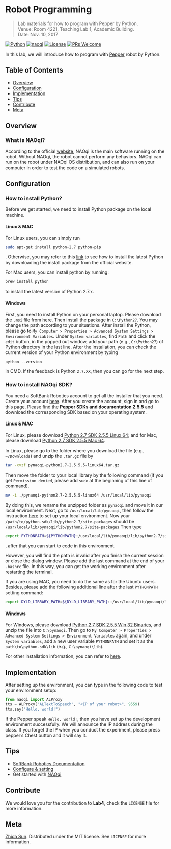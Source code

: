 # Robot Programming
> Lab materials for how to program with Pepper by Python.<br>
> Venue: Room 4221, Teaching Lab 1, Academic Building.<br>
> Date: Nov. 10, 2017

[![Python][py-image]][py-url]
[![naoqi][qi-image]][qi-url]
[![License][license-image]][license-url]
[![PRs Welcome](https://img.shields.io/badge/PRs-welcome-brightgreen.svg?style=flat)](http://makeapullrequest.com)

In this lab, we will introduce how to program with [Pepper](https://www.ald.softbankrobotics.com/en/robots/pepper) robot by Python.

## Table of Contents

- [Overview](#overview)
- [Configuration](#configuration)
- [Implementation](#implementation)
- [Tips](#tips)
- [Contribute](#contribute)
- [Meta](#meta)

## Overview

### What is NAOqi?

According to the official [website](http://doc.aldebaran.com/2-5/dev/tools/naoqi.html), NAOqi is the main software running on the robot. Without NAOqi, the robot cannot perform any behaviors. NAOqi can run on the robot under NAOqi OS distribution, and can also run on your computer in order to test the code on a simulated robots.

## Configuration

### How to install Python?

Before we get started, we need to install Python package on the local machine.

#### Linux & MAC

For Linux users, you can simply run

```bash
sudo apt-get install python-2.7 python-pip
```

. Otherwise, you may refer to this [link](https://askubuntu.com/questions/101591/how-do-i-install-the-latest-python-2-7-x-or-3-x-on-ubuntu) to see how to install the latest Python by downloading the install package from the official website.

For Mac users, you can install python by running:

```bash
brew install python
```

to install the latest version of Python 2.7.x.

#### Windows

First, you need to install Python on your personal laptop. Please download the ``.msi`` file from [here](https://www.python.org/downloads/). Then install the package in `C:\Python27`. You may change the path according to your situations.
After install the Python, please go to
`My Computer > Properties > Advanced System Settings > Environment Variables`. Under `System variables`, find `Path` and click the `edit` button, in the popped out window, add your path (e.g., `C:\Python27`) of Python directory in the last line.
After the installation, you can check the current version of your Python environment by typing

```
python --version
```

in CMD. If the feedback is Python `2.7.XX`, then you can go for the next step.

### How to install NAOqi SDK?

You need a SoftBank Robotics account to get all the installer that you need. Create your account [here](https://sso.aldebaran-robotics.com/pf/adapter2adapter.ping?TargetResource=https://cloud.aldebaran-robotics.com/). After you create the account, sign in and go to this [page](https://community.ald.softbankrobotics.com/en/resources/software/language/en-gb).
Please find the __Pepper SDKs and documentation 2.5.5__ and download the corresponding SDK based on your operating system.

#### Linux & MAC

For Linux, please download [Python 2.7 SDK 2.5.5 Linux 64](https://community.ald.softbankrobotics.com/en/resources/software/pepper-sdks-and-documentation-255); and for Mac, please download [Python 2.7 SDK 2.5.5 Mac 64](https://community.ald.softbankrobotics.com/en/resources/software/pepper-sdks-and-documentation-255).

In Linux, please go to the folder where you download the file (e.g., ``~/Downloads``) and unzip the ``.tar.gz`` file by

```bash
tar -xvzf pynaoqi-python2.7-2.5.5.5-linux64.tar.gz
```

Then move the folder to your local library by the following command (if you get `Permission denied`, please add `sudo` at the beginning of this line of command).

```bash
mv -i ./pynaoqi-python2.7-2.5.5.5-linux64 /usr/local/lib/pynaoqi
```

By doing this, we rename the unzipped folder as `pynaoqi` and move it in our local environment. Next, go to ``/usr/local/lib/pynaoqi``, then follow the instruction [here](http://doc.aldebaran.com/2-5/dev/python/install_guide.html)
to set up your local environment. Now your ``/path/to/python-sdk/lib/python2.7/site-packages`` should be ``/usr/local/lib/pynaoqi/lib/python2.7/site-packages``
Then type

```bash
export PYTHONPATH=${PYTHONPATH}:/usr/local/lib/pynaoqi/lib/python2.7/site-packages
```

, after that you can start to code in this environment.

However, you will find the path is invalid after you finish the current session or close the dialog window. Please add the last command at the end of your ``.bashrc`` file. In this way, you can get the working environment after restarting the terminal.

If you are using MAC, you need to do the same as for the Ubuntu users. Besides, please add the following additional line after the last `PYTHONPATH` setting command:

```bash
export DYLD_LIBRARY_PATH=${DYLD_LIBRARY_PATH}::/usr/local/lib/pynaoqi/lib
```

#### Windows

For Windows, please download [Python 2.7 SDK 2.5.5 Win 32 Binaries](https://community.ald.softbankrobotics.com/en/resources/software/pepper-sdks-and-documentation-255), and unzip the file into `C:\pynaoqi`. Then go to `My Computer > Properties > Advanced System Settings > Environment Variables` again, and under `System variables`, add a new user variable `PYTHONPATH` and set it as the `path\to\python-sdk\lib` (e.g., `C:\pynaoqi\lib`).

For other installation information, you can refer to [here](http://doc.aldebaran.com/2-5/dev/python/install_guide.html#python-install-guide).

## Implementation

After setting up the environment, you can type in the following code to test your environment setup:

```python
from naoqi import ALProxy
tts = ALProxy("ALTextToSpeech", "<IP of your robot>", 9559)
tts.say("Hello, world!")
```

If the Pepper speak ``Hello, world!``, then you have set up the development environment successfully. We will announce the IP address during the class. If you forget the IP when you conduct the experiment, please press pepper’s Chest button and it will say it.

## Tips

- [SoftBank Robotics Documentation](http://doc.aldebaran.com/)
- [Configure & setting](http://doc.aldebaran.com/2-5/nao/webpage.html)
- Get started with [NAOqi](http://doc.aldebaran.com/2-5/dev/community_software.html#retrieving-software)

## Contribute

We would love you for the contribution to **Lab4**, check the ``LICENSE`` file for more information.

## Meta

[Zhida Sun](http://zsunaj.student.ust.hk/). Distributed under the MIT license. See ``LICENSE`` for more information.

[chor-image]:https://img.shields.io/badge/Choregraphe-2.5.5-008C96.svg
[chor-url]: https://developer.softbankrobotics.com/us-en/downloads/pepper
[py-image]:https://img.shields.io/badge/Python-2.7-008C96.svg?style=flat
[py-url]: https://www.python.org/downloads/
[qi-image]:https://img.shields.io/badge/NAOqi-2.5.5-008C96.svg?style=flat
[qi-url]: https://community.ald.softbankrobotics.com/en/resources/software/language/en-gb/robot/pepper-3
[license-image]: https://img.shields.io/badge/License-MIT-blue.svg
[license-url]: ./LICENSE.md
[travis-image]: https://img.shields.io/travis/dbader/node-datadog-metrics/master.svg?style=flat
[travis-url]: https://travis-ci.org/dbader/node-datadog-metrics
[codebeat-image]: https://codebeat.co/badges/c19b47ea-2f9d-45df-8458-b2d952fe9dad
[codebeat-url]: https://codebeat.co/projects/github-com-vsouza-awesomeios-com
